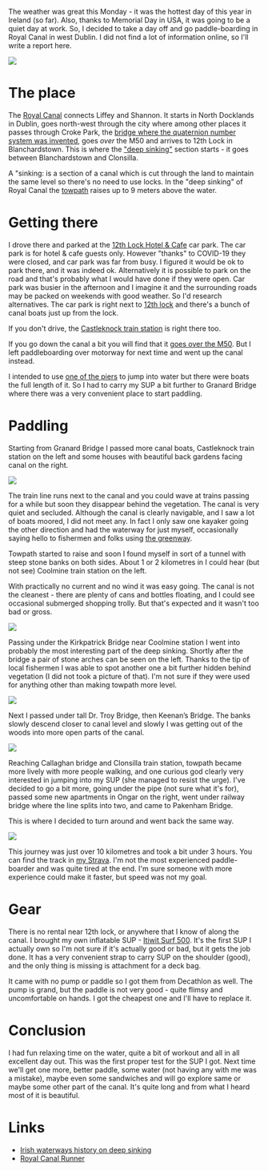 The weather was great this Monday - it was the hottest day of this year in Ireland (so far). Also, thanks to Memorial Day in USA, it was going to be a quiet day at work. So, I decided to take a day off and go paddle-boarding in Royal Canal in west Dublin. I did not find a lot of information online, so I'll write a report here.

<a href="/posts/2021/deep_sinking_2_large.jpg">
    <img src="/posts/2021/deep_sinking_2.jpg">
</a>

<!-- TEASER_END -->

# The place

The [Royal Canal](https://en.wikipedia.org/wiki/Royal_Canal) connects Liffey and Shannon. It starts in North Docklands in Dublin, goes north-west through the city where among other places it passes through Croke Park, the [bridge where the quaternion number system was invented](https://en.wikipedia.org/wiki/Broom_Bridge), goes *over* the M50 and arrives to 12th Lock in Blanchardstown. This is where the ["deep sinking"](https://royalcanalrunner.com/2020/06/28/walking-on-the-royal-canal-castleknock-to-leixlip-confey/) section starts - it goes between Blanchardstown and Clonsilla.

A "sinking: is a section of a canal which is cut through the land to maintain the same level so there's no need to use locks. In the "deep sinking" of Royal Canal the [towpath](https://en.wikipedia.org/wiki/Towpath#:~:text=A%20towpath%20is%20a%20road,a%20boat%2C%20often%20a%20barge.) raises up to 9 meters above the water.

# Getting there

I drove there and parked at the [12th Lock Hotel & Cafe](https://goo.gl/maps/zCvDBHNBCbXetEGz5) car park. The car park is for hotel & cafe guests only. However "thanks" to COVID-19 they were closed, and car park was far from busy. I figured it would be ok to park there, and it was indeed ok. Alternatively it is possible to park on the road and that's probably what I would have done if they were open. Car park was busier in the afternoon and I imagine it and the surrounding roads may be packed on weekends with good weather. So I'd research alternatives. The car park is right next to [12th lock](https://goo.gl/maps/HNK3rJnmDAbues937) and there's a bunch of canal boats just up from the lock.

If you don't drive, the [Castleknock train station](https://goo.gl/maps/a6PtWPkL3u1UQjt97) is right there too.

If you go down the canal a bit you will find that it [goes over the M50](https://www.google.ie/maps/@53.3826939,-6.362856,3a,75y,54.79h,69.87t/data=!3m6!1e1!3m4!1sGgznI2tmF_cPwLxyCMZcIg!2e0!7i13312!8i6656). But I left paddleboarding over motorway for next time and went up the canal instead.

I intended to use [one of the piers](https://www.google.ie/maps/@53.3822586,-6.3678285,3a,75y,152.96h,74.84t/data=!3m6!1e1!3m4!1s9G_JAHgZxtIYTSasFwdjkA!2e0!7i13312!8i6656) to jump into water but there were boats the full length of it. So I had to carry my SUP a bit further to Granard Bridge where there was a very convenient place to start paddling.

# Paddling

Starting from Granard Bridge I passed more canal boats, Castleknock train station on the left and some houses with beautiful back gardens facing canal on the right.

<img src="/posts/2021/deep_sinking_1.jpg">

The train line runs next to the canal and you could wave at trains passing for a while but soon they disappear behind the vegetation. The canal is very quiet and secluded. Although the canal is clearly navigable, and I saw a lot of boats moored, I did not meet any. In fact I only saw one kayaker going the other direction and had the waterway for just myself, occasionally saying hello to fishermen and folks using [the greenway](https://www.waterwaysireland.org/greenways/royal-canal).

Towpath started to raise and soon I found myself in sort of a tunnel with steep stone banks on both sides. About 1 or 2 kilometres in I could hear (but not see) Coolmine train station on the left.

With practically no current and no wind it was easy going. The canal is not the cleanest - there are plenty of cans and bottles floating, and I could see occasional submerged shopping trolly. But that's expected and it wasn't too bad or gross.

<img src="/posts/2021/deep_sinking_3.jpg">

Passing under the Kirkpatrick Bridge near Coolmine station I went into probably the most interesting part of the deep sinking. Shortly after the bridge a pair of stone arches can be seen on the left. Thanks to the tip of local fishermen I was able to spot another one a bit further hidden behind vegetation (I did not took a picture of that). I'm not sure if they were used for anything other than making towpath more level.

<img src="/posts/2021/deep_sinking_4.jpg">

Next I passed under tall Dr. Troy Bridge, then Keenan’s Bridge. The banks slowly descend closer to canal level and slowly I was getting out of the woods into more open parts of the canal.

<img src="/posts/2021/deep_sinking_4.jpg">

Reaching Callaghan bridge and Clonsilla train station, towpath became more lively with more people walking, and one curious god clearly very interested in jumping into my SUP (she managed to resist the urge). I've decided to go a bit more, going under the pipe (not sure what it's for), passed some new apartments in Ongar on the right, went under railway bridge where the line splits into two, and came to Pakenham Bridge.

This is where I decided to turn around and went back the same way.

<img src="/posts/2021/deep_sinking_5.jpg">

This journey was just over 10 kilometres and took a bit under 3 hours. You can find the track in [my Strava](https://www.strava.com/activities/5388545796). I'm not the most experienced paddle-boarder and was quite tired at the end. I'm sure someone with more experience could make it faster, but speed was not my goal.

# Gear

There is no rental near 12th lock, or anywhere that I know of along the canal. I brought my own inflatable SUP - [Itiwit Surf 500](https://www.decathlon.ie/inflatable-stand-up-paddle/308913-71275-inflatable-stand-up-paddleboard-longboard-surf-500-10-140l.html). It's the first SUP I actually own so I'm not sure if it's actually good or bad, but it gets the job done. It has a very convenient strap to carry SUP on the shoulder (good), and the only thing is missing is attachment for a deck bag.

It came with no pump or paddle so I got them from Decathlon as well. The pump is grand, but the paddle is not very good - quite flimsy and uncomfortable on hands. I got the cheapest one and I'll have to replace it.

# Conclusion

I had fun relaxing time on the water, quite a bit of workout and all in all excellent day out. This was the first proper test for the SUP I got. Next time we'll get one more, better paddle, some water (not having any with me was a mistake), maybe even some sandwiches and will go explore same or maybe some other part of the canal. It's quite long and from what I heard most of it is beautiful.

# Links

*   [Irish waterways history on deep sinking](https://irishwaterwayshistory.com/tag/deep-sinking/)
*   [Royal Canal Runner](https://royalcanalrunner.com/)
